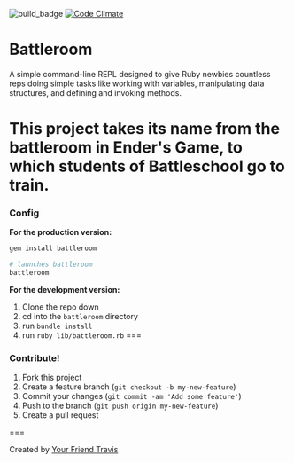 ![build_badge](https://travis-ci.org/vanderhoop/battleroom.svg?branch=master)
[![Code Climate](https://codeclimate.com/github/vanderhoop/battleroom/badges/gpa.svg)](https://codeclimate.com/github/vanderhoop/battleroom)

# Battleroom

A simple command-line REPL designed to give Ruby newbies countless reps doing simple tasks like working with variables, manipulating data structures, and defining and invoking methods.

This project takes its name from the battleroom in Ender's Game, to which students of Battleschool go to train.
===
### Config

__For the production version:__

```bash
gem install battleroom

# launches battleroom
battleroom
```

__For the development version:__

1. Clone the repo down
1. cd into the `battleroom` directory
1. run `bundle install`
1. run `ruby lib/battleroom.rb`
===

### Contribute!

1. Fork this project
2. Create a feature branch (`git checkout -b my-new-feature`)
3. Commit your changes (`git commit -am 'Add some feature'`)
4. Push to the branch (`git push origin my-new-feature`)
5. Create a pull request

===

Created by [Your Friend Travis](http://yourfriendtravis.com)

